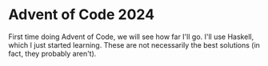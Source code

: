 # Advent of Code 2024
First time doing Advent of Code, we will see how far I'll go. I'll use Haskell, which I just started learning. These are not necessarily the best solutions (in fact, they probably aren't).
